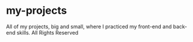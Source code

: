 # my-projects
All of my projects, big and small, where I practiced my front-end and back-end skills.
All Rights Reserved
